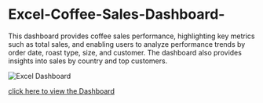 # Excel-Coffee-Sales-Dashboard-
This dashboard provides coffee sales performance, highlighting key metrics such as total sales, and enabling users to analyze performance trends by order date, roast type, size, and customer. The dashboard also provides insights into sales by country and top customers.

![Excel Dashboard](https://github.com/user-attachments/assets/684ce867-c64f-4fcd-8af1-07fa63d80de8)

[click here to view the Dashboard](https://1drv.ms/x/c/6379e961f7e88ed9/EfVd1L01DbZCssCvkn5coksBmOOiOazNyYYO4o4wwpobaw?e=dYfJrZ) 





